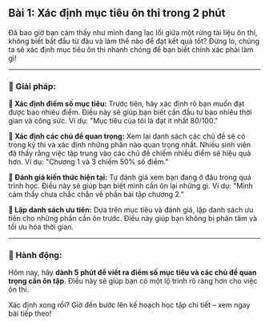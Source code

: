 ## Bài 1: Xác định mục tiêu ôn thi trong 2 phút

Đã bao giờ bạn cảm thấy như mình đang lạc lối giữa một rừng tài liệu ôn thi, không biết bắt đầu từ đâu và làm thế nào để đạt kết quả tốt? Đừng lo, chúng ta sẽ xác định mục tiêu ôn thi nhanh chóng để bạn biết chính xác phải làm gì!

---

### 📌 Giải pháp:

**🔹 Xác định điểm số mục tiêu:**
Trước tiên, hãy xác định rõ bạn muốn đạt được bao nhiêu điểm. Điều này sẽ giúp bạn biết cần đầu tư bao nhiêu thời gian và công sức. Ví dụ: "Mục tiêu của tôi là đạt ít nhất 80/100."

**🔹 Xác định các chủ đề quan trọng:**
Xem lại danh sách các chủ đề sẽ có trong kỳ thi và xác định những phần nào quan trọng nhất. Nhiều sinh viên đã thấy rằng việc tập trung vào các chủ đề chiếm nhiều điểm sẽ hiệu quả hơn. Ví dụ: "Chương 1 và 3 chiếm 50% số điểm."

**🔹 Đánh giá kiến thức hiện tại:**
Tự đánh giá xem bạn đang ở đâu trong quá trình học. Điều này sẽ giúp bạn biết mình cần ôn lại những gì. Ví dụ: "Mình cảm thấy chưa chắc chắn về phần bài tập chương 2."

**🔹 Lập danh sách ưu tiên:**
Dựa trên mục tiêu và đánh giá, lập danh sách ưu tiên cho những phần cần ôn trước. Điều này giúp bạn không bị phân tâm và tối ưu hóa thời gian.

---

### 🚀 Hành động:

Hôm nay, hãy **dành 5 phút để viết ra điểm số mục tiêu và các chủ đề quan trọng cần ôn tập**. Điều này sẽ giúp bạn có một lộ trình rõ ràng hơn cho việc ôn thi.

Xác định xong rồi? Giờ đến bước lên kế hoạch học tập chi tiết – xem ngay bài tiếp theo!